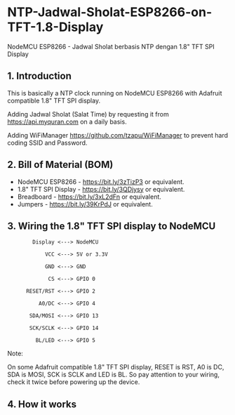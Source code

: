 # NTP-Jadwal-Sholat-ESP8266-on-TFT-1.8-Display
NodeMCU ESP8266 - Jadwal Sholat berbasis NTP dengan 1.8" TFT SPI Display

## 1. Introduction

This is basically a NTP clock running on NodeMCU ESP8266 with Adafruit compatible 1.8" TFT SPI display. 
    
Adding Jadwal Sholat (Salat Time) by requesting it from <https://api.myquran.com> on a daily basis.
    
Adding WiFiManager <https://github.com/tzapu/WiFiManager> to prevent hard coding SSID and Password. 


## 2. Bill of Material (BOM)
   - NodeMCU ESP8266        - <https://bit.ly/3zTizP3> or equivalent. 
   - 1.8" TFT SPI Display   - <https://bit.ly/3QDjysy> or equivalent. 
   - Breadboard             - <https://bit.ly/3xL2dFn> or equivalent. 
   - Jumpers                - <https://bit.ly/39KrPdJ> or equivalent. 


## 3. Wiring the 1.8" TFT SPI display to NodeMCU

            Display <---> NodeMCU

                VCC <---> 5V or 3.3V

                GND <---> GND

                 CS <---> GPIO 0
        
          RESET/RST <---> GPIO 2

              A0/DC <---> GPIO 4

           SDA/MOSI <---> GPIO 13

           SCK/SCLK <---> GPIO 14

             BL/LED <---> GPIO 5
        
Note:

On some Adafruit compatible 1.8" TFT SPI display, RESET is RST, A0 is DC, SDA is MOSI, SCK is SCLK and LED is BL. So pay attention to your wiring, check it twice before powering up the device. 

## 4. How it works




